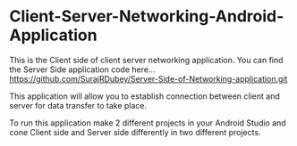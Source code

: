# Client-Server-Networking-Android-Application

This is the Client side of client server networking application.
You can find the Server Side application code here...
https://github.com/SurajRDubey/Server-Side-of-Networking-application.git 

This application will allow you to establish connection between client and server for data transfer to take place.

To run this application make 2 different projects in your Android Studio and cone Client side and Server side differently in two different projects. 

